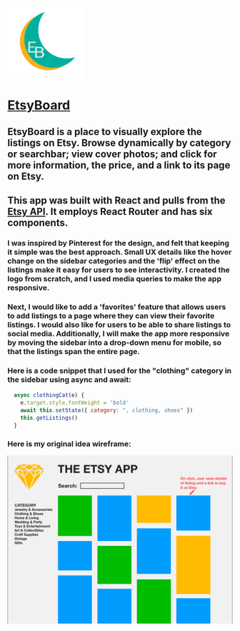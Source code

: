 <p>
  <img src="src/logo.png" alt="logo" width="170"/>
</p>

# [EtsyBoard](https://etsy-board.herokuapp.com/)

## EtsyBoard is a place to visually explore the listings on Etsy. Browse dynamically by category or searchbar; view cover photos; and click for more information, the price, and a link to its page on Etsy.

## This app was built with React and pulls from the [Etsy API](https://www.etsy.com/developers/). It employs React Router and has six components.

### I was inspired by Pinterest for the design, and felt that keeping it simple was the best approach. Small UX details like the hover change on the sidebar categories and the 'flip' effect on the listings make it easy for users to see interactivity. I created the logo from scratch, and I used media queries to make the app responsive.

### Next, I would like to add a 'favorites' feature that allows users to add listings to a page where they can view their favorite listings. I would also like for users to be able to share listings to social media. Additionally, I will make the app more responsive by moving the sidebar into a drop-down menu for mobile, so that the listings span the entire page.

### Here is a code snippet that I used for the "clothing" category in the sidebar using async and await:
```javascript
  async clothingCat(e) {
    e.target.style.fontWeight = 'bold'
    await this.setState({ category: ", clothing, shoes" })
    this.getListings()
  }
```

### Here is my original idea wireframe:
<p>
  <img src="src/wireframe.png" alt="wireframe" width="600"/>
</p>
